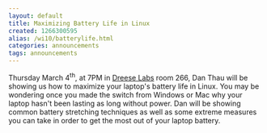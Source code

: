```yaml
---
layout: default
title: Maximizing Battery Life in Linux
created: 1266300595
alias: /wi10/batterylife.html
categories: announcements
tags: announcements
---
```

Thursday March 4<sup>th</sup>, at 7PM in [Dreese Labs](http://www.osu.edu/map/building.php?building=279) room 266, Dan Thau will be showing us how to maximize your laptop's battery life in Linux. You may be wondering once you made the switch from Windows or Mac why your laptop hasn't been lasting as long without power. Dan will be showing common battery stretching techniques as well as some extreme measures you can take in order to get the most out of your laptop battery.
